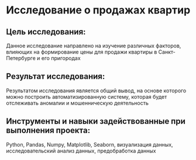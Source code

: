 # Исследование о продажах квартир

## Цель исследования:
Данное исследование направлено на изучение различных факторов, влияющих на формирование цены для продажи квартиры в Санкт-Петербурге и его пригородах

## Результат исследования:
Результатом исследования является общий вывод, на основе которого можно построить автоматизированную систему, которая будет отслеживать аномалии и мошенническую деятельность

## Инструменты и навыки задействованные при выполнения проекта:
Python, Pandas, Numpy, Matplotlib, Seaborn, визуализация данных, исследовательский анализ данных, предобработка данных
